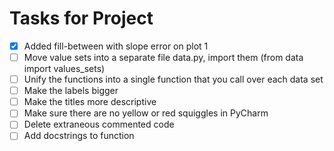# Tasks for Project 
- [x] Added fill-between with slope error on plot 1
- [ ] Move value sets into a separate file data.py, import them  (from data import values_sets)
- [ ] Unify the functions into a single function that you call over each data set
- [ ] Make the labels bigger
- [ ] Make the titles more descriptive
- [ ] Make sure there are no yellow or red squiggles in PyCharm
- [ ] Delete extraneous commented code
- [ ] Add docstrings to function